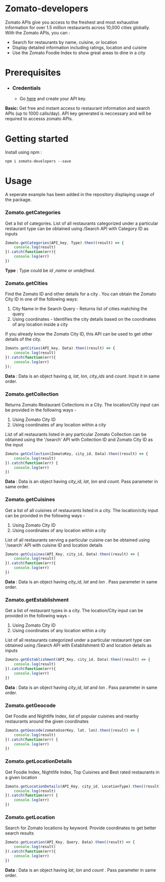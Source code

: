 
# Zomato-developers

Zomato APIs give you access to the freshest and most exhaustive information for over 1.5 million restaurants across 10,000 cities globally. With the Zomato APIs, you can :
 * Search for restaurants by name, cuisine, or location
 * Display detailed information including ratings, location and cuisine
 * Use the Zomato Foodie Index to show great areas to dine in a city
  

# Prerequisites

 + ### Credentials
    + Go [here](https://developers.zomato.com/) and create your API key.

**Basic:** Get free and instant access to restaurant information and search APIs (up to 1000 calls/day). API key generated is neccessary and will be required to accesss zomato APIs.
  

# Getting started

Install using npm :

	npm i zomato-developers --save
	
# Usage

A seperate example has been added in the repository displaying usage of the package.

### Zomato.getCategories
Get a list of categories. List of all restaurants categorized under a particular restaurant type can be obtained using /Search API with Category ID as inputs
```javascript
Zomato.getCategories(API_key, Type).then((result) => {
	console.log(result)
}).catch(function(err){
	console.log(err)
})
```
 __Type__  :  Type could be *id* ,*name* or *undefined*.

### Zomato.getCities
Find the Zomato ID and other details for a city . You can obtain the Zomato City ID in one of the following ways:  

1.  City Name in the Search Query - Returns list of cities matching the query
2.  Using coordinates - Identifies the city details based on the coordinates of any location inside a city

If you already know the Zomato City ID, this API can be used to get other details of the city.
```javascript
Zomato.getCities(API_key, Data).then((result) => {
	console.log(result)
}).catch(function(err){
	console.log(err)
});
```
 __Data__  :  Data is an object having *q*, *lat*, *lon*, *city_ids* and *count*. Input it in same order.

### Zomato.getCollection
Returns Zomato Restaurant Collections in a City. The location/City input can be provided in the following ways -  

1.  Using Zomato City ID
2.  Using coordinates of any location within a city

List of all restaurants listed in any particular Zomato Collection can be obtained using the '/search' API with Collection ID and Zomato City ID as the input
```javascript
Zomato.getCollection(ZomatoKey, city_id, Data).then((result) => {
	console.log(result)
}).catch(function(err) {
	console.log(err)
})
```
__Data__  :  Data is an object having *city_id*, *lat*, *lon* and *count*. Pass parameter in same order.

### Zomato.getCuisines
Get a list of all cuisines of restaurants listed in a city. The location/city input can be provided in the following ways -  

1.  Using Zomato City ID
2.  Using coordinates of any location within a city

List of all restaurants serving a particular cuisine can be obtained using '/search' API with cuisine ID and location details
```javascript
Zomato.getCuisines(API_Key, city_id, Data).then((result) => {
	console.log(result)
}).catch(function(err){
	console.log(err)
})
```
 __Data__  :  Data is an object having *city_id*, *lat* and *lon* . Pass parameter in same order.

### Zomato.getEstablishment

Get a list of restaurant types in a city. The location/City input can be provided in the following ways -  

1.  Using Zomato City ID
2.  Using coordinates of any location within a city

List of all restaurants categorized under a particular restaurant type can obtained using /Search API with Establishment ID and location details as inputs
```javascript
Zomato.getEstablishment(API_Key, city_id, Data).then((result) => {
	console.log(result)
}).catch(function(err){
	console.log(err)
})
``` 
 __Data__  :  Data is an object having *city_id*, *lat* and *lon* . Pass parameter in same order.
 
### Zomato.getGeocode
Get Foodie and Nightlife Index, list of popular cuisines and nearby restaurants around the given coordinates
```javascript
Zomato.getGeocode(zomatoUserKey, lat, lon).then((result) => {
	console.log(result)
}).catch(function(err) {
	console.log(err)
})
``` 

### Zomato.getLocationDetails
Get Foodie Index, Nightlife Index, Top Cuisines and Best rated restaurants in a given location
```javascript
Zomato.getLocationDetails(API_Key, city_id, LocationType).then((result) => {
	console.log(result)
}).catch(function(err) {
	console.log(err)
})
```

### Zomato.getLocation

Search for Zomato locations by keyword. Provide coordinates to get better search results
```javascript
Zomato.getLocation(API_Key, Query, Data).then((result) => {
	console.log(result)
}).catch(function(err){
	console.log(err)
})
```
 __Data__  :  Data is an object having *lat*, *lon* and *count* . Pass parameter in same order.